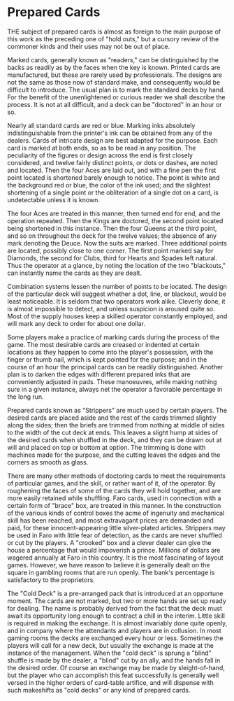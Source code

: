 # Prepared Cards

THE subject of prepared cards is almost as foreign to the main purpose of this work as the preceding one of "hold outs," but a cursory review of the commoner kinds and their uses may not be out of place.

Marked cards, generally known as "readers," can be distinguished by the backs as readily as by the faces when the key is known. Printed cards are manufactured, but these are rarely used by professionals. The designs are not the same as those now of standard make, and consequently would be difficult to introduce. The usual plan is to mark the standard decks by hand. For the benefit of the unenlightened or curious reader we shall describe the process. It is not at all difficult, and a deck can be "doctored" in an hour or so.

Nearly all standard cards are red or blue. Marking inks absolutely indistinguishable from the printer's ink can be obtained from any of the dealers. Cards of intricate design are best adapted for the purpose. Each card is marked at both ends, so as to be read in any position. The peculiarity of the figures or design across the end is first closely considered, and twelve fairly distinct points, or dots or dashes, are noted and located. Then the four Aces are laid out, and with a fine pen the first point located is shortened barely enough to notice. The point is white and the background red or blue, the color of the ink used; and the slightest shortening of a single point or the obliteration of a single dot on a card, is undetectable unless it is known.

The four Aces are treated in this manner, then turned end for end, and the operation repeated. Then the Kings are doctored, the second point located being shortened in this instance. Then the four Queens at the third point, and so on throughout the deck for the twelve values; the absence of any mark denoting the Deuce. Now the suits are marked. Three additional points are located, possibly close to one corner. The first point marked say for Diamonds, the second for Clubs, third for Hearts and Spades left natural. Thus the operator at a glance, by noting the location of the two "blackouts," can instantly name the cards as they are dealt.

Combination systems lessen the number of points to be located. The design of the particular deck will suggest whether a dot, line, or blackout, would be least noticeable. It is seldom that two operators work alike. Cleverly done, it is almost impossible to detect, and unless suspicion is aroused quite so. Most of the supply houses keep a skilled operator constantly employed, and will mark any deck to order for about one dollar.

Some players make a practice of marking cards during the process of the game. The most desirable cards are creased or indented at certain locations as they happen to come into the player's possession, with the finger or thumb nail, which is kept pointed for the purpose; and in the course of an hour the principal cards can be readily distinguished. Another plan is to darken the edges with different prepared inks that are conveniently adjusted in pads. These manoeuvres, while making nothing sure in a given instance, always net the operator a favorable percentage in the long run.

Prepared cards known as "Strippers" are much used by certain players. The desired cards are placed aside and the rest of the cards trimmed slightly along the sides; then the briefs are trimmed from nothing at middle of sides to the width of the cut deck at ends. This leaves a slight hump at sides of the desired cards when shuffled in the deck, and they can be drawn out at will and placed on top or bottom at option. The trimming is done with machines made for the purpose, and the cutting leaves the edges and the corners as smooth as glass.

There are many other methods of doctoring cards to meet the requirements of particular games, and the skill, or rather want of it, of the operator. By roughening the faces of some of the cards they will hold together, and are more easily retained while shuffling. Faro cards, used in connection with a certain form of "brace" box, are treated in this manner. In the construction of the various kinds of control boxes the acme of ingenuity and mechanical skill has been reached, and most extravagant prices are demanded and paid, for these innocent-appearing little silver-plated articles. Strippers may be used in Faro with little fear of detection, as the cards are never shuffled or cut by the players. A "crooked" box and a clever dealer can give the house a percentage that would impoverish a prince. Millions of dollars are wagered annually at Faro in this country. It is the most fascinating of layout games. However, we have reason to believe it is generally dealt on the square in gambling rooms that are run openly. The bank's percentage is satisfactory to the proprietors.

The "Cold Deck" is a pre-arranged pack that is introduced at an opportune moment. The cards are not marked, but two or more hands are set up ready for dealing. The name is probably derived from the fact that the deck must await its opportunity long enough to contract a chill in the interim. Little skill is required in making the exchange. It is almost invariably done quite openly, and in company where the attendants and players are in collusion. In most gaming rooms the decks are exchanged every hour or less. Sometimes the players will call for a new deck, but usually the exchange is made at the instance of the management. When the "cold deck" is sprung a "blind" shuffle is made by the dealer, a "blind" cut by an ally, and the hands fall in the desired order. Of course an exchange may be made by sleight-of-hand, but the player who can accomplish this feat successfully is generally well versed in the higher orders of card-table artifice, and will dispense with such makeshifts as "cold decks" or any kind of prepared cards.
